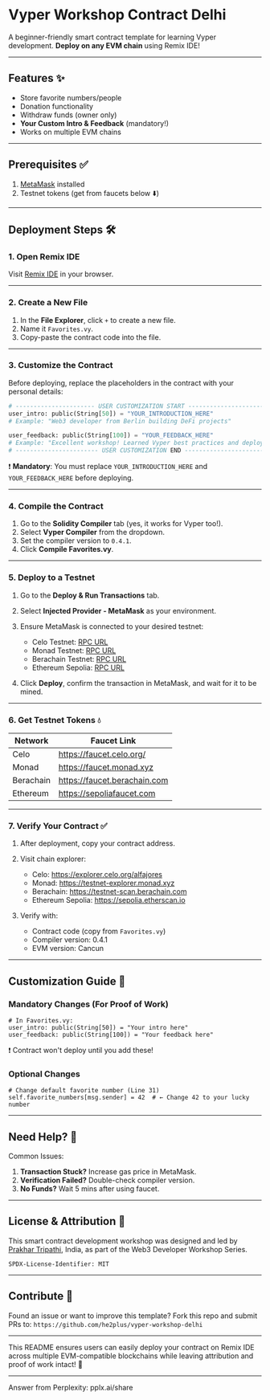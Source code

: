 

# Vyper Workshop Contract Delhi

A beginner-friendly smart contract template for learning Vyper development. **Deploy on any EVM chain** using Remix IDE!

---

## Features ✨
- Store favorite numbers/people
- Donation functionality
- Withdraw funds (owner only)
- **Your Custom Intro & Feedback** (mandatory!)
- Works on multiple EVM chains

---

## Prerequisites ✅
1. [MetaMask](https://metamask.io/) installed
2. Testnet tokens (get from faucets below ⬇️)

---

## Deployment Steps 🛠️

### 1. Open Remix IDE
Visit [Remix IDE](https://remix.ethereum.org) in your browser.

---

### 2. Create a New File
1. In the **File Explorer**, click `+` to create a new file.
2. Name it `Favorites.vy`.
3. Copy-paste the contract code into the file.

---

### 3. Customize the Contract
Before deploying, replace the placeholders in the contract with your personal details:
```python
# ---------------------- USER CUSTOMIZATION START ----------------------
user_intro: public(String[50]) = "YOUR_INTRODUCTION_HERE"
# Example: "Web3 developer from Berlin building DeFi projects"

user_feedback: public(String[100]) = "YOUR_FEEDBACK_HERE"
# Example: "Excellent workshop! Learned Vyper best practices and deployment."
# ----------------------- USER CUSTOMIZATION END -----------------------
```
❗ **Mandatory**: You must replace `YOUR_INTRODUCTION_HERE` and `YOUR_FEEDBACK_HERE` before deploying.

---

### 4. Compile the Contract
1. Go to the **Solidity Compiler** tab (yes, it works for Vyper too!).
2. Select **Vyper Compiler** from the dropdown.
3. Set the compiler version to `0.4.1`.
4. Click **Compile Favorites.vy**.

---

### 5. Deploy to a Testnet
1. Go to the **Deploy & Run Transactions** tab.
2. Select **Injected Provider - MetaMask** as your environment.
3. Ensure MetaMask is connected to your desired testnet:
   - Celo Testnet: [RPC URL](https://alfajores-forno.celo-testnet.org)
   - Monad Testnet: [RPC URL](https://testnet-rpc.monad.xyz)
   - Berachain Testnet: [RPC URL](https://testnet-rpc.berachain.com)
   - Ethereum Sepolia: [RPC URL](https://rpc.sepolia.org)

4. Click **Deploy**, confirm the transaction in MetaMask, and wait for it to be mined.

---

### 6. Get Testnet Tokens 💧
| Network     | Faucet Link                          |
|-------------|--------------------------------------|
| Celo        | https://faucet.celo.org/             |
| Monad       | https://faucet.monad.xyz             |  
| Berachain   | https://faucet.berachain.com         |
| Ethereum    | https://sepoliafaucet.com            |

---

### 7. Verify Your Contract ✅
1. After deployment, copy your contract address.
2. Visit chain explorer:
   - Celo: https://explorer.celo.org/alfajores
   - Monad: https://testnet-explorer.monad.xyz
   - Berachain: https://testnet-scan.berachain.com
   - Ethereum Sepolia: https://sepolia.etherscan.io

3. Verify with:
   - Contract code (copy from `Favorites.vy`)
   - Compiler version: 0.4.1
   - EVM version: Cancun

---

## Customization Guide 🎨

### Mandatory Changes (For Proof of Work)
```
# In Favorites.vy:
user_intro: public(String[50]) = "Your intro here"  
user_feedback: public(String[100]) = "Your feedback here"
```
❗ Contract won't deploy until you add these!

### Optional Changes
```
# Change default favorite number (Line 31)
self.favorite_numbers[msg.sender] = 42  # ← Change 42 to your lucky number
```

---

## Need Help? 🤔

Common Issues:
1. **Transaction Stuck?** Increase gas price in MetaMask.
2. **Verification Failed?** Double-check compiler version.
3. **No Funds?** Wait 5 mins after using faucet.

---

## License & Attribution 📜

This smart contract development workshop was designed and led by [Prakhar Tripathi](https://x.com/he2plus), India, as part of the Web3 Developer Workshop Series.

```
SPDX-License-Identifier: MIT
```

---

## Contribute 🙌

Found an issue or want to improve this template? Fork this repo and submit PRs to:
`https://github.com/he2plus/vyper-workshop-delhi`

---

This README ensures users can easily deploy your contract on Remix IDE across multiple EVM-compatible blockchains while leaving attribution and proof of work intact! 🚀

---
Answer from Perplexity: pplx.ai/share
